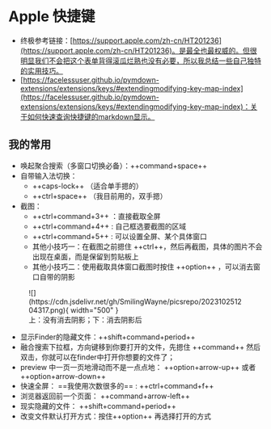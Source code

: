 # Apple 快捷键


- 终极参考链接：[https://support.apple.com/zh-cn/HT201236](https://support.apple.com/zh-cn/HT201236)。是最全也最权威的。但很明显我们不会把这个表单背得滚瓜烂熟也没有必要，所以我总结一些自己独特的实用技巧。
- [https://facelessuser.github.io/pymdown-extensions/extensions/keys/#extendingmodifying-key-map-index](https://facelessuser.github.io/pymdown-extensions/extensions/keys/#extendingmodifying-key-map-index)：关于如何快速查询快捷键的markdown显示。
  

## 我的常用

- 唤起聚合搜索（多窗口切换必备）：++command+space++
- 自带输入法切换：
    - ++caps-lock++ （适合单手摁的）
    - ++ctrl+space++ （我目前用的，双手摁）
- 截图：
    - ++ctrl+command+3++ ：直接截取全屏
    - ++ctrl+command+4++ : 自己框选要截图的区域
    - ++ctrl+command+5++ : 可以设置全屏、某个具体窗口
    - 其他小技巧一：在截图之前摁住 ++ctrl++，然后再截图，具体的图片不会出现在桌面，而是保留到剪贴板上
    - 其他小技巧二：使用截取具体窗口截图时按住 ++option++ ，可以消去窗口自带的阴影
  
<figure markdown>
  ![](https://cdn.jsdelivr.net/gh/SmilingWayne/picsrepo/202310251204317.png){ width="500" }
  <figcaption>上：没有消去阴影；下：消去阴影后</figcaption>
</figure>


- 显示Finder的隐藏文件：++shift+command+period++
- 融合搜索下拉框，方向键移到你要打开的文件，先摁住 ++command++ 然后双击，你就可以在finder中打开你想要的文件了；
- preview 中一页一页地滑动而不是一点点地： ++option+arrow-up++ 或者 ++option+arrow-down++
- 快速全屏： ==我使用次数很多的== : ++ctrl+command+f++
- 浏览器返回前一个页面： ++command+arrow-left++
- 现实隐藏的文件： ++shift+command+period++
- 改变文件默认打开方式：按住++option++ 再选择打开的方式

